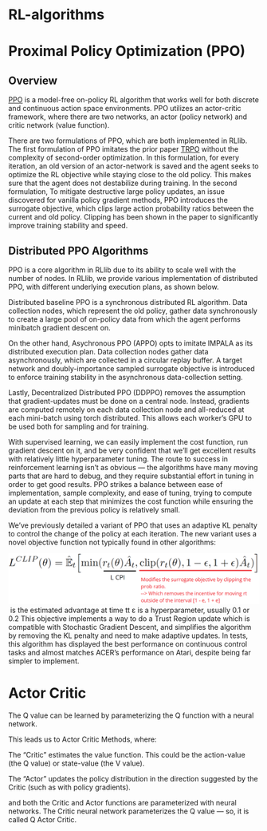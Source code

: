 # RL-algorithms

# Proximal Policy Optimization (PPO)

## Overview 

[PPO](https://arxiv.org/abs/1707.06347) is a model-free on-policy RL algorithm that works well for both discrete and continuous action space environments. PPO utilizes an actor-critic framework, where there are two networks, an actor (policy network) and critic network (value function). 

There are two formulations of PPO, which are both implemented in RLlib. The first formulation of PPO imitates the prior paper [TRPO](https://arxiv.org/abs/1502.05477) without the complexity of second-order optimization. In this formulation, for every iteration, an old version of an actor-network is saved and the agent seeks to optimize the RL objective while staying close to the old policy. This makes sure that the agent does not destabilize during training. In the second formulation, To mitigate destructive large policy updates, an issue discovered for vanilla policy gradient methods, PPO introduces the surrogate objective, which clips large action probability ratios between the current and old policy. Clipping has been shown in the paper to significantly improve training stability and speed. 

## Distributed PPO Algorithms

PPO is a core algorithm in RLlib due to its ability to scale well with the number of nodes. In RLlib, we provide various implementation of distributed PPO, with different underlying execution plans, as shown below. 

Distributed baseline PPO is a synchronous distributed RL algorithm. Data collection nodes, which represent the old policy, gather data synchronously to create a large pool of on-policy data from which the agent performs minibatch gradient descent on.

On the other hand, Asychronous PPO (APPO) opts to imitate IMPALA as its distributed execution plan. Data collection nodes gather data asynchronously, which are collected in a circular replay buffer. A target network and doubly-importance sampled surrogate objective is introduced to enforce training stability in the asynchronous data-collection setting.

Lastly, Decentralized Distributed PPO (DDPPO) removes the assumption that gradient-updates must be done on a central node.  Instead, gradients are computed remotely on each data collection node and all-reduced at each mini-batch using torch distributed. This allows each worker’s GPU to be used both for sampling and for training.

With supervised learning, we can easily implement the cost function, run gradient descent on it, and be very confident that we’ll get excellent results with relatively little hyperparameter tuning. The route to success in reinforcement learning isn’t as obvious — the algorithms have many moving parts that are hard to debug, and they require substantial effort in tuning in order to get good results. PPO strikes a balance between ease of implementation, sample complexity, and ease of tuning, trying to compute an update at each step that minimizes the cost function while ensuring the deviation from the previous policy is relatively small.

We’ve previously detailed a variant of PPO that uses an adaptive KL penalty to control the change of the policy at each iteration. The new variant uses a novel objective function not typically found in other algorithms:

![loss function](loss_function_ppo.png)
​
 is the estimated advantage at time tt
ε is a hyperparameter, usually 0.1 or 0.2
This objective implements a way to do a Trust Region update which is compatible with Stochastic Gradient Descent, and simplifies the algorithm by removing the KL penalty and need to make adaptive updates. In tests, this algorithm has displayed the best performance on continuous control tasks and almost matches ACER’s performance on Atari, despite being far simpler to implement.

# Actor Critic 

The Q value can be learned by parameterizing the Q function with a neural network.

This leads us to Actor Critic Methods, where:

The “Critic” estimates the value function. This could be the action-value (the Q value) or state-value (the V value).

The “Actor” updates the policy distribution in the direction suggested by the Critic (such as with policy gradients).

and both the Critic and Actor functions are parameterized with neural networks. The Critic neural network parameterizes the Q value — so, it is called Q Actor Critic.

